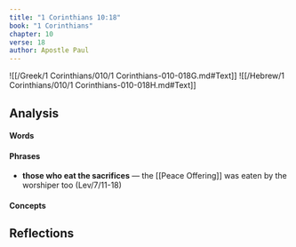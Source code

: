 ```yaml
---
title: "1 Corinthians 10:18"
book: "1 Corinthians"
chapter: 10
verse: 18
author: Apostle Paul
---
```

![[/Greek/1 Corinthians/010/1 Corinthians-010-018G.md#Text]]
![[/Hebrew/1 Corinthians/010/1 Corinthians-010-018H.md#Text]]

## Analysis

#### Words

#### Phrases
- **those who eat the sacrifices** — the [[Peace Offering]] was eaten by the worshiper too (Lev/7/11-18)

#### Concepts

## Reflections
